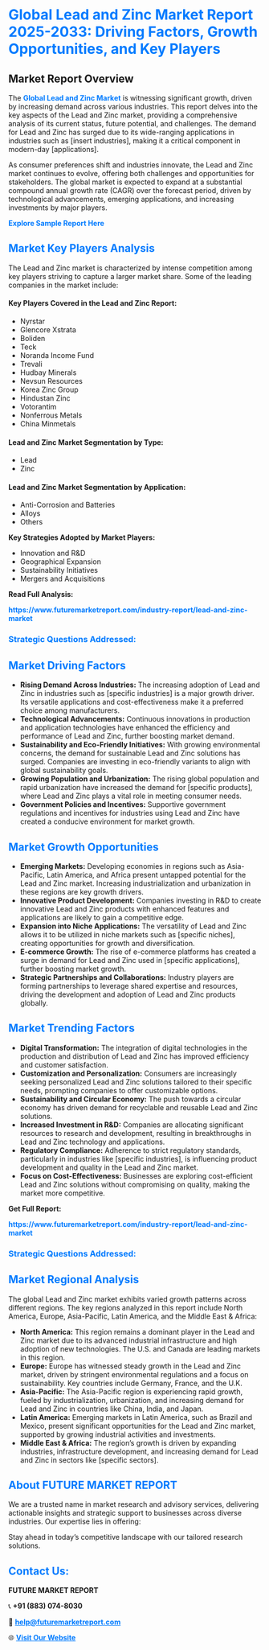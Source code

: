 <h1 style="color: #007BFF;">Global Lead and Zinc Market Report 2025-2033: Driving Factors, Growth Opportunities, and Key Players</h1>

<section id="overview">
<h2>Market Report Overview</h2>
<p>The <a href="https://www.futuremarketreport.com/industry-report/lead-and-zinc-market" style="color: #007BFF; text-decoration: none;"><strong>Global Lead and Zinc Market</strong></a> is witnessing significant growth, driven by increasing demand across various industries. This report delves into the key aspects of the Lead and Zinc market, providing a comprehensive analysis of its current status, future potential, and challenges. The demand for Lead and Zinc has surged due to its wide-ranging applications in industries such as [insert industries], making it a critical component in modern-day [applications].</p>
<p>As consumer preferences shift and industries innovate, the Lead and Zinc market continues to evolve, offering both challenges and opportunities for stakeholders. The global market is expected to expand at a substantial compound annual growth rate (CAGR) over the forecast period, driven by technological advancements, emerging applications, and increasing investments by major players.</p>
</section>

<section id="overview">
<p><a href="https://www.futuremarketreport.com/request-sample/reportId=31185" style="color: #007BFF; text-decoration: none;"><strong>Explore Sample Report Here</strong></a></p>
</section>

<section id="key-players">
<h2 style="color: #007BFF;">Market Key Players Analysis</h2>
<p>The Lead and Zinc market is characterized by intense competition among key players striving to capture a larger market share. Some of the leading companies in the market include:</p>
<h4>Key Players Covered in the Lead and Zinc Report:</h4>
<ul><li>Nyrstar</li><li>Glencore Xstrata</li><li>Boliden</li><li>Teck</li><li>Noranda Income Fund</li><li>Trevali</li><li>Hudbay Minerals</li><li>Nevsun Resources</li><li>Korea Zinc Group</li><li>Hindustan Zinc</li><li>Votorantim</li><li>Nonferrous Metals</li><li>China Minmetals</li></ul>
<h4>Lead and Zinc Market Segmentation by Type:</h4>
<ul><li>Lead</li><li>Zinc</li></ul>

<h4>Lead and Zinc Market Segmentation by Application:</h4>
<ul><li>Anti-Corrosion and Batteries</li><li>Alloys</li><li>Others</li></ul>
<p><strong>Key Strategies Adopted by Market Players:</strong></p>
<ul>
<li>Innovation and R&D</li>
<li>Geographical Expansion</li>
<li>Sustainability Initiatives</li>
<li>Mergers and Acquisitions</li>
</ul>
</section>

<section>
<p><strong>Read Full Analysis: </strong></p><a href="https://www.futuremarketreport.com/industry-report/lead-and-zinc-market" style="color: #007BFF; text-decoration: none;"><strong>https://www.futuremarketreport.com/industry-report/lead-and-zinc-market</strong></a>
<h3 style="color: #007BFF;">Strategic Questions Addressed:</h3>
</section>

<section id="driving-factors">
<h2 style="color: #007BFF;">Market Driving Factors</h2>
<ul>
<li><strong>Rising Demand Across Industries:</strong> The increasing adoption of Lead and Zinc in industries such as [specific industries] is a major growth driver. Its versatile applications and cost-effectiveness make it a preferred choice among manufacturers.</li>
<li><strong>Technological Advancements:</strong> Continuous innovations in production and application technologies have enhanced the efficiency and performance of Lead and Zinc, further boosting market demand.</li>
<li><strong>Sustainability and Eco-Friendly Initiatives:</strong> With growing environmental concerns, the demand for sustainable Lead and Zinc solutions has surged. Companies are investing in eco-friendly variants to align with global sustainability goals.</li>
<li><strong>Growing Population and Urbanization:</strong> The rising global population and rapid urbanization have increased the demand for [specific products], where Lead and Zinc plays a vital role in meeting consumer needs.</li>
<li><strong>Government Policies and Incentives:</strong> Supportive government regulations and incentives for industries using Lead and Zinc have created a conducive environment for market growth.</li>
</ul>
</section>

<section id="growth-opportunities">
<h2 style="color: #007BFF;">Market Growth Opportunities</h2>
<ul>
<li><strong>Emerging Markets:</strong> Developing economies in regions such as Asia-Pacific, Latin America, and Africa present untapped potential for the Lead and Zinc market. Increasing industrialization and urbanization in these regions are key growth drivers.</li>
<li><strong>Innovative Product Development:</strong> Companies investing in R&D to create innovative Lead and Zinc products with enhanced features and applications are likely to gain a competitive edge.</li>
<li><strong>Expansion into Niche Applications:</strong> The versatility of Lead and Zinc allows it to be utilized in niche markets such as [specific niches], creating opportunities for growth and diversification.</li>
<li><strong>E-commerce Growth:</strong> The rise of e-commerce platforms has created a surge in demand for Lead and Zinc used in [specific applications], further boosting market growth.</li>
<li><strong>Strategic Partnerships and Collaborations:</strong> Industry players are forming partnerships to leverage shared expertise and resources, driving the development and adoption of Lead and Zinc products globally.</li>
</ul>
</section>

<section id="trending-factors">
<h2 style="color: #007BFF;">Market Trending Factors</h2>
<ul>
<li><strong>Digital Transformation:</strong> The integration of digital technologies in the production and distribution of Lead and Zinc has improved efficiency and customer satisfaction.</li>
<li><strong>Customization and Personalization:</strong> Consumers are increasingly seeking personalized Lead and Zinc solutions tailored to their specific needs, prompting companies to offer customizable options.</li>
<li><strong>Sustainability and Circular Economy:</strong> The push towards a circular economy has driven demand for recyclable and reusable Lead and Zinc solutions.</li>
<li><strong>Increased Investment in R&D:</strong> Companies are allocating significant resources to research and development, resulting in breakthroughs in Lead and Zinc technology and applications.</li>
<li><strong>Regulatory Compliance:</strong> Adherence to strict regulatory standards, particularly in industries like [specific industries], is influencing product development and quality in the Lead and Zinc market.</li>
<li><strong>Focus on Cost-Effectiveness:</strong> Businesses are exploring cost-efficient Lead and Zinc solutions without compromising on quality, making the market more competitive.</li>
</ul>
</section>

<section>
<p><strong>Get Full Report: </strong></p><a href="https://www.futuremarketreport.com/industry-report/lead-and-zinc-market" style="color: #007BFF; text-decoration: none;"><strong>https://www.futuremarketreport.com/industry-report/lead-and-zinc-market</strong></a>
<h3 style="color: #007BFF;">Strategic Questions Addressed:</h3>
</section>


<section id="regional-analysis">
<h2 style="color: #007BFF;">Market Regional Analysis</h2>
<p>The global Lead and Zinc market exhibits varied growth patterns across different regions. The key regions analyzed in this report include North America, Europe, Asia-Pacific, Latin America, and the Middle East & Africa:</p>
<ul>
<li><strong>North America:</strong> This region remains a dominant player in the Lead and Zinc market due to its advanced industrial infrastructure and high adoption of new technologies. The U.S. and Canada are leading markets in this region.</li>
<li><strong>Europe:</strong> Europe has witnessed steady growth in the Lead and Zinc market, driven by stringent environmental regulations and a focus on sustainability. Key countries include Germany, France, and the U.K.</li>
<li><strong>Asia-Pacific:</strong> The Asia-Pacific region is experiencing rapid growth, fueled by industrialization, urbanization, and increasing demand for Lead and Zinc in countries like China, India, and Japan.</li>
<li><strong>Latin America:</strong> Emerging markets in Latin America, such as Brazil and Mexico, present significant opportunities for the Lead and Zinc market, supported by growing industrial activities and investments.</li>
<li><strong>Middle East & Africa:</strong> The region’s growth is driven by expanding industries, infrastructure development, and increasing demand for Lead and Zinc in sectors like [specific sectors].</li>
</ul>
</section>

<footer>
<h2 style="color: #007BFF;">About FUTURE MARKET REPORT</h2>
<p>We are a trusted name in market research and advisory services, delivering actionable insights and strategic support to businesses across diverse industries. Our expertise lies in offering:</p>

<p>Stay ahead in today’s competitive landscape with our tailored research solutions.</p>

<h2 style="color: #007BFF;">Contact Us:</h2>
<p><strong>FUTURE MARKET REPORT</strong></p>
<p>📞 <strong>+91 (883) 074-8030</strong></p>
<p>📧 <strong><a href="mailto:help@futuremarketreport.com" style="color: #007BFF;">help@futuremarketreport.com</a></strong></p>
<p>🌐 <strong><a href="https://www.futuremarketreport.com/" style="color: #007BFF;">Visit Our Website</a></strong></p>
</footer>